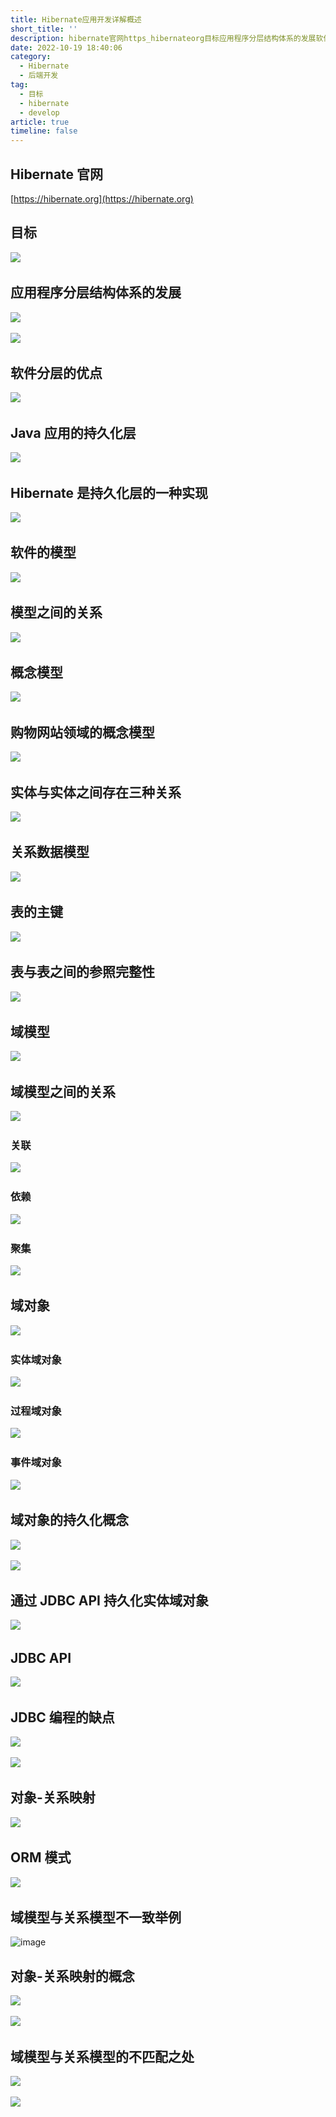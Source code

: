 ```yaml
---
title: Hibernate应用开发详解概述
short_title: ''
description: hibernate官网https_hibernateorg目标​应用程序分层结构体系的发展​​软件分层的优点​java应用的持久化层​hibernate是持久化层的一种实现​软件的模型​模型之间的关系​概念模型​购物网站领域的概念模型​实体与实体之间存在三种关系​关系数据模型​表的主键​表与表之间的参照完整性​域模型​域模型之间的关系​关联​依赖​聚集​域对象​实体域对象​过程域对象​事件域对象​域对象的持久化概念​​通过jdbcapi持久化实体域对象​jdbcapi​jdbc编程的缺点​​对象关系映射​
date: 2022-10-19 18:40:06
category:
  - Hibernate
  - 后端开发
tag:
  - 目标
  - hibernate
  - develop
article: true
timeline: false
---
```

## Hibernate 官网

[https://hibernate.org](https://hibernate.org)

## 目标

![](https://img1.terwer.space/api/public/20221019202525.png)​

## 应用程序分层结构体系的发展

![](https://img1.terwer.space/api/public/20221019205634.png)​

![](https://img1.terwer.space/api/public/20221019205946.png)​

## 软件分层的优点

![](https://img1.terwer.space/api/public/20221019210843.png)​

## Java 应用的持久化层

![](https://img1.terwer.space/api/public/20221019211046.png)​

## Hibernate 是持久化层的一种实现

![](https://img1.terwer.space/api/public/20221019211538.png)​

## 软件的模型

![](https://img1.terwer.space/api/public/20221019211800.png)​

## 模型之间的关系

![](https://img1.terwer.space/api/public/20221019211931.png)​

## 概念模型

![](https://img1.terwer.space/api/public/20221019212319.png)​

## 购物网站领域的概念模型

![](https://img1.terwer.space/api/public/20221019212506.png)​

## 实体与实体之间存在三种关系

![](https://img1.terwer.space/api/public/20221019212818.png)​

## 关系数据模型

![](https://img1.terwer.space/api/public/20221019221528.png)​

## 表的主键

![](https://img1.terwer.space/api/public/20221019221739.png)​

## 表与表之间的参照完整性

![](https://img1.terwer.space/api/public/20221019222026.png)​

## 域模型

![](https://img1.terwer.space/api/public/20221019222230.png)​

## 域模型之间的关系

![](https://img1.terwer.space/api/public/20221019222513.png)​

### 关联

![](https://img1.terwer.space/api/public/20221019222437.png)​

### 依赖

![](https://img1.terwer.space/api/public/20221019222937.png)​

### 聚集

![](https://img1.terwer.space/api/public/20221019223023.png)​

## 域对象

![](https://img1.terwer.space/api/public/20221019223220.png)​

### 实体域对象

![](https://img1.terwer.space/api/public/20221019223527.png)​

### 过程域对象

![](https://img1.terwer.space/api/public/20221019223807.png)​

### 事件域对象

![](https://img1.terwer.space/api/public/20221019223928.png)​

## 域对象的持久化概念

![](https://img1.terwer.space/api/public/20221019224051.png)​

![](https://img1.terwer.space/api/public/20221019224329.png)​

## 通过 JDBC API 持久化实体域对象

![](https://img1.terwer.space/api/public/20221019224723.png)​

## JDBC API

![](https://img1.terwer.space/api/public/20221019225504.png)​

## JDBC 编程的缺点

![](https://img1.terwer.space/api/public/20221019225700.png)​

![](https://img1.terwer.space/api/public/20221019225839.png)​

## 对象-关系映射

![](https://img1.terwer.space/api/public/20221019230018.png)​

## ORM 模式

![](https://img1.terwer.space/api/public/20221019230146.png)​

## 域模型与关系模型不一致举例

![image](assets/image-20221019230407-8uhuc31.png)​

## 对象-关系映射的概念

![](https://img1.terwer.space/api/public/20221019230721.png)​

![](https://img1.terwer.space/api/public/20221019230823.png)​

## 域模型与关系模型的不匹配之处

![](https://img1.terwer.space/api/public/20221019230924.png)​

![](https://img1.terwer.space/api/public/20221019231155.png)​

‍